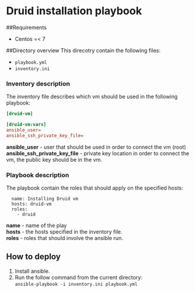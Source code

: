 # Druid installation playbook
##Requirements
* Centos =< 7

##Directory overview
This direcotry contain the following files:
* `playbook.yml`
* `inventory.ini`

### Inventory description
The inventory file describes which vm should be used in the following playbook:  
```ini
[druid-vm]

[druid-vm:vars]
ansible_user=
ansible_ssh_private_key_file=
```
**ansible_user** - user that should be used in order to connect the vm (root)  
**ansible_ssh_private_key_file** - private key location in order to connect the vm, the public key should be in the vm.   

### Playbook description
The playbook contain the roles that should apply on the specified hosts:  

```yamlex
  name: Installing Druid vm
  hosts: druid-vm
  roles:
    - druid
```
**name** - name of the play  
**hosts** - the hosts specified in the inventory file.  
**roles** - roles that should involve the ansible run.

## How to deploy
1. Install ansible.
2. Run the follow command from the current directory:  
 ``ansible-playbook -i inventory.ini playbook.yml``